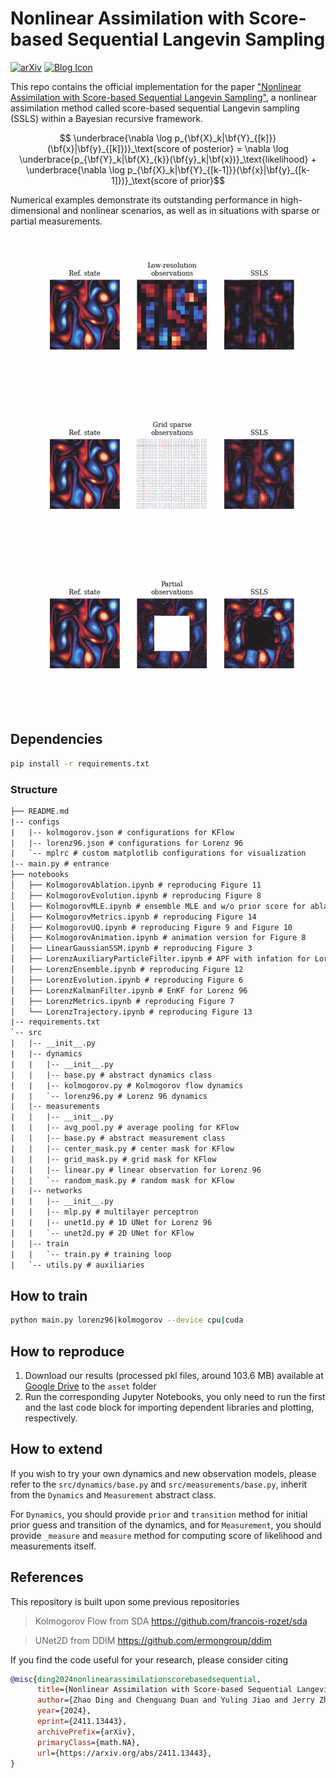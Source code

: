 # Nonlinear Assimilation with Score-based Sequential Langevin Sampling

[![arXiv](https://img.shields.io/badge/arXiv-2411.13443-b31b1b.svg?style=for-the-badge)](https://arxiv.org/abs/2411.13443)
[![Blog Icon](https://img.icons8.com/ios-filled/50/blogger.png)](https://burning489.github.io/SSLS/)

This repo contains the official implementation for the paper ["Nonlinear Assimilation with Score-based Sequential Langevin Sampling"](https://arxiv.org/abs/2411.13443), a nonlinear assimilation method called score-based sequential Langevin sampling (SSLS) within a Bayesian recursive framework.
```math
 \underbrace{\nabla \log p_{\bf{X}_k|\bf{Y}_{[k]}} (\bf{x}|\bf{y}_{[k]})}_\text{score of posterior} = \nabla \log \underbrace{p_{\bf{Y}_k|\bf{X}_{k}}(\bf{y}_k|\bf{x})}_\text{likelihood} + \underbrace{\nabla \log p_{\bf{X}_k|\bf{Y}_{[k-1]}}(\bf{x}|\bf{y}_{[k-1]})}_\text{score of prior}
```

Numerical examples demonstrate its outstanding performance in high-dimensional and nonlinear scenarios, as well as in situations with sparse or partial measurements.


<!-- ![KFlow Evolution](asset/Kolmogorov_evolution.png) -->
![Kolmogorov Flow AvgPool](asset/AvgPool.gif)
![Kolmogorov Flow GridMask](asset/GridMask.gif)
![Kolmogorov Flow CenterMask](asset/CenterMask.gif)

## Dependencies
```bash
pip install -r requirements.txt
```

### Structure
```txt
├── README.md
|-- configs
|   |-- kolmogorov.json # configurations for KFlow
|   |-- lorenz96.json # configurations for Lorenz 96
|   `-- mplrc # custom matplotlib configurations for visualization
|-- main.py # entrance
├── notebooks
│   ├── KolmogorovAblation.ipynb # reproducing Figure 11
│   ├── KolmogorovEvolution.ipynb # reproducing Figure 8
│   ├── KolmogorovMLE.ipynb # ensemble MLE and w/o prior score for ablation studies
│   ├── KolmogorovMetrics.ipynb # reproducing Figure 14
│   ├── KolmogorovUQ.ipynb # reproducing Figure 9 and Figure 10
│   ├── KolmogorovAnimation.ipynb # animation version for Figure 8
│   ├── LinearGaussianSSM.ipynb # reproducing Figure 3
│   ├── LorenzAuxiliaryParticleFilter.ipynb # APF with infation for Lorenz 96
│   ├── LorenzEnsemble.ipynb # reproducing Figure 12
│   ├── LorenzEvolution.ipynb # reproducing Figure 6
│   ├── LorenzKalmanFilter.ipynb # EnKF for Lorenz 96
│   ├── LorenzMetrics.ipynb # reproducing Figure 7
│   └── LorenzTrajectory.ipynb # reproducing Figure 13
|-- requirements.txt 
`-- src
|   |-- __init__.py
|   |-- dynamics
|   |   |-- __init__.py
|   |   |-- base.py # abstract dynamics class 
|   |   |-- kolmogorov.py # Kolmogorov flow dynamics
|   |   `-- lorenz96.py # Lorenz 96 dynamics
|   |-- measurements
|   |   |-- __init__.py
|   |   |-- avg_pool.py # average pooling for KFlow
|   |   |-- base.py # abstract measurement class
|   |   |-- center_mask.py # center mask for KFlow
|   |   |-- grid_mask.py # grid mask for KFlow
|   |   |-- linear.py # linear observation for Lorenz 96
|   |   `-- random_mask.py # random mask for KFlow
|   |-- networks
|   |   |-- __init__.py
|   |   |-- mlp.py # multilayer perceptron
|   |   |-- unet1d.py # 1D UNet for Lorenz 96
|   |   `-- unet2d.py # 2D UNet for KFlow
|   |-- train
|   |   `-- train.py # training loop
|   `-- utils.py # auxiliaries
```

## How to train
```bash
python main.py lorenz96|kolmogorov --device cpu|cuda
```

## How to reproduce
1. Download our results (processed pkl files, around 103.6 MB) available at [Google Drive](https://drive.google.com/drive/folders/14ZlxS7k-gKi9YCqbiP2Wth2qI_381Go7?usp=sharing) to the `asset` folder
2. Run the corresponding Jupyter Notebooks, you only need to run the first and the last code block for importing dependent libraries and plotting, respectively.

## How to extend
If you wish to try your own dynamics and new observation models, please refer to the `src/dynamics/base.py` and `src/measurements/base.py`, inherit from the `Dynamics` and `Measurement` abstract class.

For `Dynamics`, you should provide `prior` and `transition` method for initial prior guess and transition of the dynamics, and for `Measurement`, you should provide `_measure` and `measure` method for computing score of likelihood and measurements itself.


## References
This repository is built upon some previous repositories

> Kolmogorov Flow from SDA https://github.com/francois-rozet/sda

> UNet2D from DDIM https://github.com/ermongroup/ddim

If you find the code useful for your research, please consider citing

```bib
@misc{ding2024nonlinearassimilationscorebasedsequential,
      title={Nonlinear Assimilation with Score-based Sequential Langevin Sampling}, 
      author={Zhao Ding and Chenguang Duan and Yuling Jiao and Jerry Zhijian Yang and Cheng Yuan and Pingwen Zhang},
      year={2024},
      eprint={2411.13443},
      archivePrefix={arXiv},
      primaryClass={math.NA},
      url={https://arxiv.org/abs/2411.13443}, 
}
```